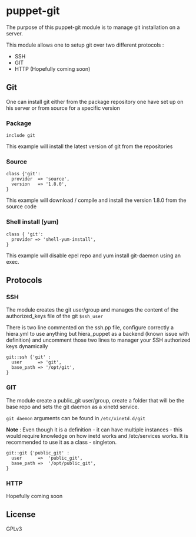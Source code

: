 puppet-git
==========

The purpose of this puppet-git module is to manage git installation on a server.

This module allows one to setup git over two different protocols :

  * SSH
  * GIT
  * HTTP (Hopefully coming soon)

## Git

One can install git either from the package repository one have set up on his server or from source for a specific version

### Package

```
include git
```

This example will install the latest version of git from the repositories

### Source

```
class {'git':
  provider  => 'source',
  version   => '1.8.0',
}
```

This example will download / compile and install the version 1.8.0 from the source code

### Shell install (yum)
```
class { 'git':
  provider => 'shell-yum-install',
}
```

This example will disable epel repo and yum install git-daemon using an exec.

## Protocols

### SSH

The module creates the git user/group and manages the content of the authorized_keys file of the git `$ssh_user`

There is two line commented on the ssh.pp file, configure correctly a hiera.yml to use anything but hiera_puppet
as a backend (known issue with definition) and uncomment those two lines to manager your SSH authorized keys dynamically

```
git::ssh {'git' :
  user      => 'git',
  base_path => '/opt/git',
}
```

### GIT

The module create a public_git user/group, create a folder that will be the base repo and sets the git daemon as a xinetd service.

`git daemon` arguments can be found in `/etc/xinetd.d/git`

**Note** : Even though it is a definition - it can have multiple instances - this would require knowledge on how inetd works and /etc/services works.
It is recommended to use it as a class - singleton.

```
git::git {'public_git' :
  user      =>  'public_git',
  base_path =>  '/opt/public_git',
}
```

### HTTP

Hopefully coming soon

## License

GPLv3
